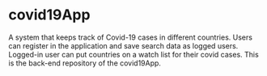 # covid19App
A system that keeps track of Covid-19 cases in different  countries. Users can register in the  application and save search data as logged users. Logged-in user  can put countries on a watch list for their covid  cases. This is the back-end repository of the covid19App. 
